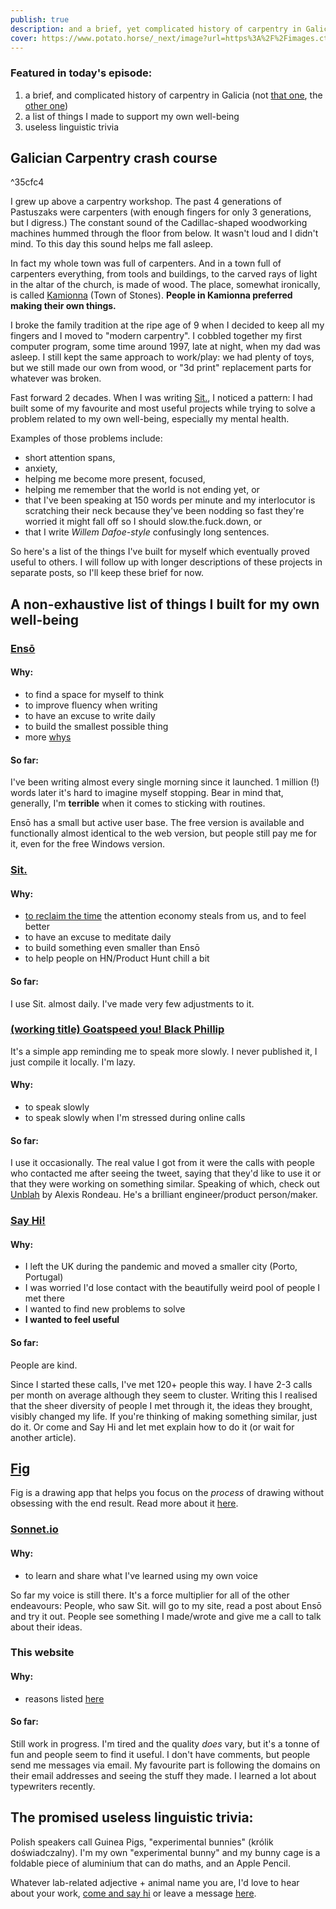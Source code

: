 ```yaml
---
publish: true
description: and a brief, yet complicated history of carpentry in Galicia
cover: https://www.potato.horse/_next/image?url=https%3A%2F%2Fimages.ctfassets.net%2Fhyylafu4fjks%2F5II9ZElSYHJMwwfqOstAUZ%2F7feb916809844a32fecf5ef75db4fa44%2F187645860_461996798431815_7608224688697832132_n_17998562548336246.jpg&w=2048&q=75
---
```


### Featured in today's episode:

1. a brief, and complicated history of carpentry in Galicia (not [that one](<https://en.wikipedia.org/wiki/Galicia_(Spain)>), the [other one](https://en.wikipedia.org/wiki/Galicia_%28Eastern_Europe%29))
2. a list of things I made to support my own well-being
3. useless linguistic trivia

## Galician Carpentry crash course

^35cfc4

I grew up above a carpentry workshop. The past 4 generations of Pastuszaks were carpenters (with enough fingers for only 3 generations, but I digress.) The constant sound of the Cadillac-shaped woodworking machines hummed through the floor from below. It wasn't loud and I didn't mind. To this day this sound helps me fall asleep.

In fact my whole town was full of carpenters. And in a town full of carpenters everything, from tools and buildings, to the carved rays of light in the altar of the church, is made of wood. The place, somewhat ironically, is called [Kamionna](https://days.sonnet.io/#1988-05-07) (Town of Stones). **People in Kamionna preferred making their own things.**

I broke the family tradition at the ripe age of 9 when I decided to keep all my fingers and I moved to "modern carpentry". I cobbled together my first computer program, some time around 1997, late at night, when my dad was asleep. I still kept the same approach to work/play: we had plenty of toys, but we still made our own from wood, or "3d print" replacement parts for whatever was broken.

Fast forward 2 decades. When I was writing [Sit.](https://sonnet.io/posts/sit), I noticed a pattern: I had built some of my favourite and most useful projects while trying to solve a problem related to my own well-being, especially my mental health.

Examples of those problems include:

- short attention spans,
- anxiety,
- helping me become more present, focused,
- helping me remember that the world is not ending yet, or
- that I've been speaking at 150 words per minute and my interlocutor is scratching their neck because they've been nodding so fast they're worried it might fall off so I should slow.the.fuck.down, or
- that I write _Willem Dafoe-style_ confusingly long sentences.

So here's a list of the things I've built for myself which eventually proved useful to others. I will follow up with longer descriptions of these projects in separate posts, so I'll keep these brief for now.

## A non-exhaustive list of things I built for my own well-being

### [Ensō](https://enso.sonnet.io)

#### Why:

- to find a space for myself to think
- to improve fluency when writing
- to have an excuse to write daily
- to build the smallest possible thing
- more [whys](https://sonnet.io/posts/ulysses/)

#### So far:

I've been writing almost every single morning since it launched. 1 million (!) words later it's hard to imagine myself stopping. Bear in mind that, generally, I'm **terrible** when it comes to sticking with routines.

Ensō has a small but active user base. The free version is available and functionally almost identical to the web version, but people still pay me for it, even for the free Windows version.

### [Sit.](https://sit.sonnet.io)

#### Why:

- [to reclaim the time](https://sonnet.io/posts/sit/) the attention economy steals from us, and to feel better
- to have an excuse to meditate daily
- to build something even smaller than Ensō
- to help people on HN/Product Hunt chill a bit

#### So far:

I use Sit. almost daily. I've made very few adjustments to it.

### [(working title) Goatspeed you! Black Phillip](https://twitter.com/rafalpast/status/1272945933228167169)

It's a simple app reminding me to speak more slowly. I never published it, I just compile it locally. I'm lazy.

#### Why:

- to speak slowly
- to speak slowly when I'm stressed during online calls

#### So far:

I use it occasionally. The real value I got from it were the calls with people who contacted me after seeing the tweet, saying that they'd like to use it or that they were working on something similar. Speaking of which, check out [Unblah](https://unblah.me) by Alexis Rondeau. He's a brilliant engineer/product person/maker.

### [Say Hi!](https://sonnet.io/posts/hi)

#### Why:

- I left the UK during the pandemic and moved a smaller city (Porto, Portugal)
- I was worried I'd lose contact with the beautifully weird pool of people I met there
- I wanted to find new problems to solve
- **I wanted to feel useful**

#### So far:

People are kind.

Since I started these calls, I've met 120+ people this way. I have 2-3 calls per month on average although they seem to cluster. Writing this I realised that the sheer diversity of people I met through it, the ideas they brought, visibly changed my life. If you're thinking of making something similar, just do it. Or come and Say Hi and let met explain how to do it (or wait for another article).

## [Fig](https://fig.sonnet.io)

Fig is a drawing app that helps you focus on the _process_ of drawing without obsessing with the end result. Read more about it [here](<../Fig>).

### [Sonnet.io](https://sonnet.io)

#### Why:

- to learn and share what I've learned using my own voice

So far my voice is still there. It's a force multiplier for all of the other endeavours: People, who saw Sit. will go to my site, read a post about Ensō and try it out. People see something I made/wrote and give me a call to talk about their ideas.

### This website

#### Why:

- reasons listed [here](https://untested.sonnet.io/posts/001/)

#### So far:

Still work in progress. I'm tired and the quality _does_ vary, but it's a tonne of fun and people seem to find it useful. I don't have comments, but people send me messages via email. My favourite part is following the domains on their email addresses and seeing the stuff they made. I learned a lot about typewriters recently.

## The promised useless linguistic trivia:

Polish speakers call Guinea Pigs, "experimental bunnies" (królik doświadczalny). I'm my own "experimental bunny" and my bunny cage is a foldable piece of aluminium that can do maths, and an Apple Pencil.

Whatever lab-related adjective + animal name you are, I'd love to hear about your work, [come and say hi](https://sonnet.io/posts/hi) or leave a message [here](mailto:hello@sonnet.io).
